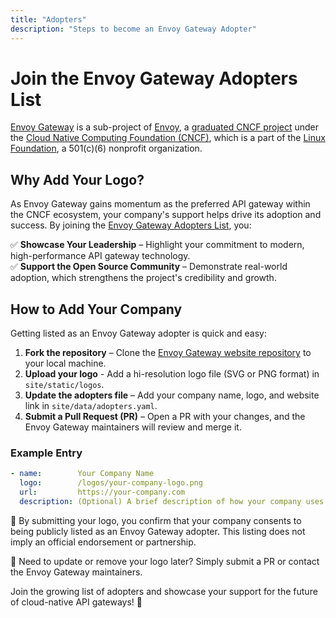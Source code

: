 ```yaml
---
title: "Adopters"
description: "Steps to become an Envoy Gateway Adopter"
---
```


# Join the Envoy Gateway Adopters List

[Envoy Gateway](https://gateway.envoyproxy.io) is a sub-project of [Envoy](https://www.envoyproxy.io),
a [graduated CNCF project](https://www.cncf.io/projects/envoy/) under the [Cloud Native Computing Foundation (CNCF)](https://www.cncf.io),
which is a part of the [Linux Foundation](https://www.linuxfoundation.org), a 501(c)(6) nonprofit organization.

## Why Add Your Logo?
As Envoy Gateway gains momentum as the preferred API gateway within the CNCF ecosystem, your company's support helps drive its adoption and success. By joining the [Envoy Gateway Adopters List](https://gateway.envoyproxy.io/#adopters), you:  

✅ **Showcase Your Leadership** – Highlight your commitment to modern, high-performance API gateway technology.  
✅ **Support the Open Source Community** – Demonstrate real-world adoption, which strengthens the project's credibility and growth.  

## How to Add Your Company
Getting listed as an Envoy Gateway adopter is quick and easy:  

1. **Fork the repository** – Clone the [Envoy Gateway website repository](https://github.com/envoyproxy/gateway) to your local machine.  
2. **Upload your logo** - Add a hi-resolution logo file (SVG or PNG format) in `site/static/logos`.
3. **Update the adopters file** – Add your company name, logo, and website link in `site/data/adopters.yaml`.
4. **Submit a Pull Request (PR)** – Open a PR with your changes, and the Envoy Gateway maintainers will review and merge it.

### Example Entry

```yaml
- name:        Your Company Name
  logo:        /logos/your-company-logo.png
  url:         https://your-company.com
  description: (Optional) A brief description of how your company uses Envoy Gateway. Avoid promotional or competitive language.
```

🔹 By submitting your logo, you confirm that your company consents to being publicly listed as an Envoy Gateway adopter. This listing does not imply an official endorsement or partnership.

🔹 Need to update or remove your logo later? Simply submit a PR or contact the Envoy Gateway maintainers.

Join the growing list of adopters and showcase your support for the future of cloud-native API gateways! 🚀
